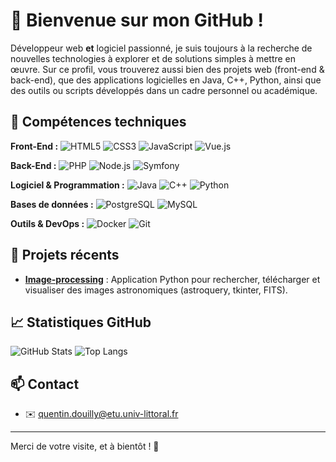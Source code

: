 # 👋 Bienvenue sur mon GitHub !

Développeur web **et** logiciel passionné, je suis toujours à la recherche de nouvelles technologies à explorer et de solutions simples à mettre en œuvre.
Sur ce profil, vous trouverez aussi bien des projets web (front-end & back-end), que des applications logicielles en Java, C++, Python, ainsi que des outils ou scripts développés dans un cadre personnel ou académique.

## 🔧 Compétences techniques

**Front-End :**
![HTML5](https://img.shields.io/badge/-HTML5-E34F26?style=flat-square&logo=html5&logoColor=white) ![CSS3](https://img.shields.io/badge/-CSS3-1572B6?style=flat-square&logo=css3) ![JavaScript](https://img.shields.io/badge/-JavaScript-F7DF1E?style=flat-square&logo=javascript&logoColor=black) ![Vue.js](https://img.shields.io/badge/-Vue.js-42b883?style=flat-square&logo=vue.js&logoColor=white)

**Back-End :**
![PHP](https://img.shields.io/badge/-PHP-777BB4?style=flat-square&logo=php&logoColor=white) ![Node.js](https://img.shields.io/badge/-Node.js-339933?style=flat-square&logo=node.js&logoColor=white) ![Symfony](https://img.shields.io/badge/-Symfony-000000?style=flat-square&logo=symfony)

**Logiciel & Programmation :**
![Java](https://img.shields.io/badge/-Java-007396?style=flat-square&logo=java&logoColor=white) ![C++](https://img.shields.io/badge/-C++-00599C?style=flat-square&logo=c%2B%2B&logoColor=white) ![Python](https://img.shields.io/badge/-Python-3776AB?style=flat-square&logo=python&logoColor=white)

**Bases de données :**
![PostgreSQL](https://img.shields.io/badge/-PostgreSQL-336791?style=flat-square&logo=postgresql&logoColor=white) ![MySQL](https://img.shields.io/badge/-MySQL-4479A1?style=flat-square&logo=mysql&logoColor=white)

**Outils & DevOps :**
![Docker](https://img.shields.io/badge/-Docker-2496ED?style=flat-square&logo=docker&logoColor=white) ![Git](https://img.shields.io/badge/-Git-F05032?style=flat-square&logo=git&logoColor=white)

## 🚀 Projets récents

- **[Image-processing](https://github.com/ittaq62/Image-processing)** : Application Python pour rechercher, télécharger et visualiser des images astronomiques (astroquery, tkinter, FITS).

## 📈 Statistiques GitHub

![GitHub Stats](https://github-readme-stats.vercel.app/api?username=ittaq62&show_icons=true&theme=default)
![Top Langs](https://github-readme-stats.vercel.app/api/top-langs/?username=ittaq62&layout=compact)

## 📫 Contact

- ✉️ [quentin.douilly@etu.univ-littoral.fr](mailto:quentin.douilly@etu.univ-littoral.fr)

---

Merci de votre visite, et à bientôt ! 🚀
